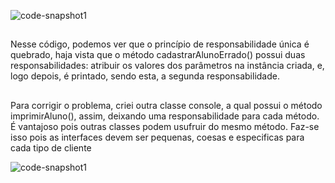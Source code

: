 ![code-snapshot1](https://github.com/EduTiyo/bcc/assets/128728277/cd1cbee2-5853-4fda-98e8-3156c9285297)
##
Nesse código, podemos ver que o princípio de responsabilidade única é quebrado, haja vista que o método cadastrarAlunoErrado() possui duas responsabilidades: atribuir os valores dos parâmetros na instância criada, e, logo depois, é printado, sendo esta, a segunda responsabilidade.

##

Para corrigir o problema, criei outra classe console, a qual possui o método imprimirAluno(), assim, deixando uma responsabilidade para cada método. É vantajoso pois outras classes podem usufruir do mesmo método.
Faz-se isso pois as interfaces devem ser pequenas, coesas e especificas para cada tipo de cliente

![code-snapshot1](https://github.com/EduTiyo/bcc/assets/128728277/59127022-4462-4d09-9eac-73f88e56703e)
